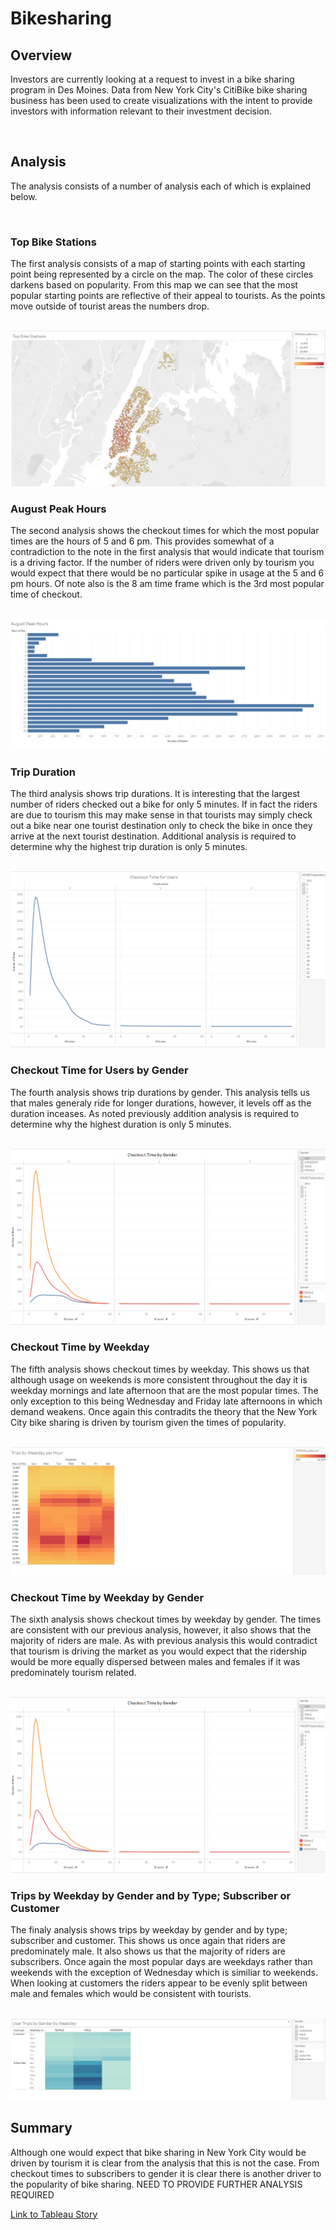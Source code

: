 <h1>Bikesharing</h1>
<h2>Overview</h2>
<p>Investors are currently looking at a request to invest in a bike sharing program in Des Moines.  Data from New York City's CitiBike bike sharing business has been used to create visualizations with the intent to provide investors with information relevant to their investment decision.</p>
<br>
<h2>Analysis</h2>
<p>The analysis consists of a number of analysis each of which is explained below.</p>
<br>
<h3>Top Bike Stations</h3>
<p>The first analysis consists of a map of starting points with each starting point being represented by a circle on the map.  The color of these circles darkens based on popularity.  From this map we can see that the most popular starting points are reflective of their appeal to tourists.  As the points move outside of tourist areas the numbers drop.</p>
<br>
<img src="https://github.com/bedwardssmith/Bikesharing/blob/main/Images/Top_Bike_Stations.png" alt="Top Bike Stations">
<br>
<h3>August Peak Hours</h3>
<p>The second analysis shows the checkout times for which the most popular times are the hours of 5 and 6 pm.  This provides somewhat of a contradiction to the note in the first analysis that would indicate that tourism is a driving factor.  If the number of riders were driven only by tourism you would expect that there would be no particular spike in usage at the 5 and 6 pm hours. Of note also is the 8 am time frame which is the 3rd most popular time of checkout.</p>
<br>
<img src="https://github.com/bedwardssmith/Bikesharing/blob/main/Images/August_Peak_Hours.png" alt="August Peak Hours">
<br>
<h3>Trip Duration</h3>
<p>The third analysis shows trip durations.  It is interesting that the largest number of riders checked out a bike for only 5 minutes.  If in fact the riders are due to tourism this may make sense in that tourists may simply check out a bike near one tourist destination only to check the bike in once they arrive at the next tourist destination. Additional analysis is required to determine why the highest trip duration is only 5 minutes.</p>
<br>
<img src="https://github.com/bedwardssmith/Bikesharing/blob/main/Images/Checkout_Time_for_Users.png" alt="Checkout Time for Users">
<br>
<h3>Checkout Time for Users by Gender</h3>
<p>The fourth analysis shows trip durations by gender.  This analysis tells us that males generaly ride for longer durations, however, it levels off as the duration inceases.  As noted previously addition analysis is required to determine why the highest duration is only 5 minutes.</p>
<br>
<img src="https://github.com/bedwardssmith/Bikesharing/blob/main/Images/Checkout_Time_By_Gender.png" alt="Checkout Time for Users by Gender">
<br>
<h3>Checkout Time by Weekday</h3>
<p>The fifth analysis shows checkout times by weekday.  This shows us that although usage on weekends is more consistent throughout the day it is weekday mornings and late afternoon that are the most popular times.  The only exception to this being Wednesday and Friday late afternoons in which demand weakens.  Once again this contradits the theory that the New York City bike sharing is driven by tourism given the times of popularity.</p>
<br>
<img src="https://github.com/bedwardssmith/Bikesharing/blob/main/Images/Trips_By_Weekday_per_Hour.png" alt="Trips by Weekday">
<br>
<h3>Checkout Time by Weekday by Gender</h3>
<p>The sixth analysis shows checkout times by weekday by gender.  The times are consistent with our previous analysis, however, it also shows that the majority of riders are male.  As with previous analysis this would contradict that tourism is driving the market as you would expect that the ridership would be more equally dispersed between males and females if it was predominately tourism related.</p>
<br>
<img src="https://github.com/bedwardssmith/Bikesharing/blob/main/Images/Checkout_Time_By_Gender.png" alt="Checkout time by Gender">
<br>
<h3>Trips by Weekday by Gender and by Type; Subscriber or Customer</h3>
<p>The finaly analysis shows trips by weekday by gender and by type; subscriber and customer.  This shows us once again that riders are predominately male.  It also shows us that the majority of riders are subscribers. Once again the most popular days are weekdays rather than weekends with the exception of Wednesday which is similiar to weekends.  When looking at customers the riders appear to be evenly split between male and females which would be consistent with tourists.  </p>
<br>
<img src="https://github.com/bedwardssmith/Bikesharing/blob/main/Images/User_Trips_by_Gender_by_Weekday.png" alt="Trips by Weekday by Gendera and by Type">
<br>
<h2>Summary</h2>
<p>Although one would expect that bike sharing in New York City would be driven by tourism it is clear from the analysis that this is not the case.  From checkout times to subscribers to gender it is clear there is another driver to the popularity of bike sharing.  NEED TO PROVIDE FURTHER ANALYSIS REQUIRED</p>
<p>
<p>
<a href="https://public.tableau.com/profile/beverly.edwards.smith#!/vizhome/NYCCitibikeanalysis_16168739872070/Story1?publish=yes">Link to Tableau Story</a>
